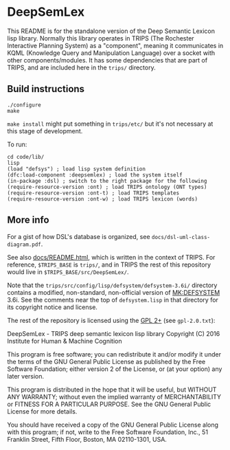 # DeepSemLex #

This README is for the standalone version of the Deep Semantic Lexicon lisp library. Normally this library operates in TRIPS (The Rochester Interactive Planning System) as a "component", meaning it communicates in KQML (Knowledge Query and Manipulation Language) over a socket with other components/modules. It has some dependencies that are part of TRIPS, and are included here in the `trips/` directory.

## Build instructions ##

    ./configure
    make

`make install` might put something in `trips/etc/` but it's not necessary at this stage of development.

To run:

    cd code/lib/
    lisp
    (load "defsys") ; load lisp system definition
    (dfc:load-component :deepsemlex) ; load the system itself
    (in-package :dsl) ; switch to the right package for the following
    (require-resource-version :ont) ; load TRIPS ontology (ONT types)
    (require-resource-version :ont-t) ; load TRIPS templates
    (require-resource-version :ont-w) ; load TRIPS lexicon (words)

## More info ##

For a gist of how DSL's database is organized, see `docs/dsl-uml-class-diagram.pdf`.

See also [docs/README.html](docs/README.html), which is written in the context of TRIPS. For reference, `$TRIPS_BASE` is `trips/`, and in TRIPS the rest of this repository would live in `$TRIPS_BASE/src/DeepSemLex/`.

Note that the `trips/src/config/lisp/defsystem/defsystem-3.6i/` directory contains a modified, non-standard, non-official version of [MK:DEFSYSTEM](http://www.cliki.net/mk-defsystem) 3.6i. See the comments near the top of `defsystem.lisp` in that directory for its copyright notice and license.

The rest of the repository is licensed using the [GPL 2+](http://www.gnu.org/licenses/old-licenses/gpl-2.0.en.html) (see `gpl-2.0.txt`):

DeepSemLex - TRIPS deep semantic lexicon lisp library
Copyright (C) 2016  Institute for Human & Machine Cognition

This program is free software; you can redistribute it and/or
modify it under the terms of the GNU General Public License
as published by the Free Software Foundation; either version 2
of the License, or (at your option) any later version.

This program is distributed in the hope that it will be useful,
but WITHOUT ANY WARRANTY; without even the implied warranty of
MERCHANTABILITY or FITNESS FOR A PARTICULAR PURPOSE.  See the
GNU General Public License for more details.

You should have received a copy of the GNU General Public License
along with this program; if not, write to the Free Software
Foundation, Inc., 51 Franklin Street, Fifth Floor, Boston, MA  02110-1301, USA.
